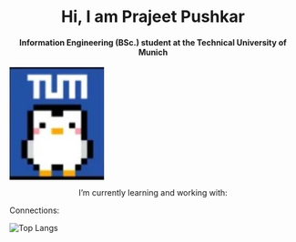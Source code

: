 <h1 align = "center"> Hi, I am Prajeet Pushkar </h1>

<h4 align = "center"> Information Engineering (BSc.) student at the Technical University of Munich </h4>

<img align="center" width="33%" src="penguinTUM.jpg">

<p align = "center"> I’m currently learning and working with: </p>
 


Connections: 



![Top Langs](https://github-readme-stats.vercel.app/api/top-langs/?username=PenguinPuff&layout=compact) 

